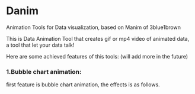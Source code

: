 # Danim
Animation Tools for Data visualization, based on Manim of 3blue1brown

This is Data Animation Tool that creates gif or mp4 video of animated data, a tool that let your data talk!

Here are some achieved features of this tools: (will add more in the future)


### 1.Bubble chart animation:

first feature is bubble chart animation, the effects is as follows.
<gif src="image/DEMO1_CN.gif">
